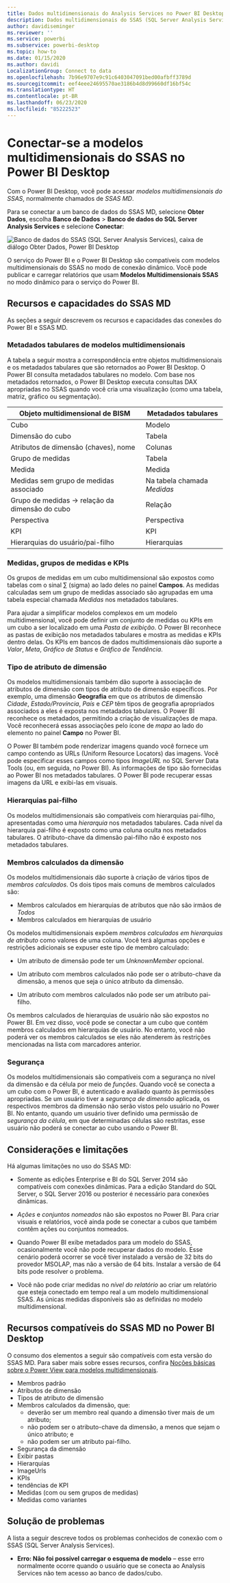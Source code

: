 ```yaml
---
title: Dados multidimensionais do Analysis Services no Power BI Desktop
description: Dados multidimensionais do SSAS (SQL Server Analysis Services) no Power BI Desktop
author: davidiseminger
ms.reviewer: ''
ms.service: powerbi
ms.subservice: powerbi-desktop
ms.topic: how-to
ms.date: 01/15/2020
ms.author: davidi
LocalizationGroup: Connect to data
ms.openlocfilehash: 7b96e9707e9c91c6403047091bed00afbff3789d
ms.sourcegitcommit: eef4eee24695570ae3186b4d8d99660df16bf54c
ms.translationtype: HT
ms.contentlocale: pt-BR
ms.lasthandoff: 06/23/2020
ms.locfileid: "85222523"
---
```

# <a name="connect-to-ssas-multidimensional-models-in-power-bi-desktop"></a>Conectar-se a modelos multidimensionais do SSAS no Power BI Desktop

Com o Power BI Desktop, você pode acessar *modelos multidimensionais do SSAS*, normalmente chamados de *SSAS MD*.

Para se conectar a um banco de dados do SSAS MD, selecione **Obter Dados**, escolha **Banco de Dados** > **Banco de dados do SQL Server Analysis Services** e selecione **Conectar**:

![Banco de dados do SSAS (SQL Server Analysis Services), caixa de diálogo Obter Dados, Power BI Desktop](media/desktop-ssas-multidimensional/ssas-multidimensional-2.png)

O serviço do Power BI e o Power BI Desktop são compatíveis com modelos multidimensionais do SSAS no modo de conexão dinâmico. Você pode publicar e carregar relatórios que usam **Modelos Multidimensionais SSAS** no modo dinâmico para o serviço do Power BI.

## <a name="capabilities-and-features-of-ssas-md"></a>Recursos e capacidades do SSAS MD

As seções a seguir descrevem os recursos e capacidades das conexões do Power BI e SSAS MD.

### <a name="tabular-metadata-of-multidimensional-models"></a>Metadados tabulares de modelos multidimensionais

A tabela a seguir mostra a correspondência entre objetos multidimensionais e os metadados tabulares que são retornados ao Power BI Desktop. O Power BI consulta metadados tabulares no modelo. Com base nos metadados retornados, o Power BI Desktop executa consultas DAX apropriadas no SSAS quando você cria uma visualização (como uma tabela, matriz, gráfico ou segmentação).

| Objeto multidimensional de BISM | Metadados tabulares |
| --- | --- |
| Cubo |Modelo |
| Dimensão do cubo |Tabela |
| Atributos de dimensão (chaves), nome |Colunas |
| Grupo de medidas |Tabela |
| Medida |Medida |
| Medidas sem grupo de medidas associado |Na tabela chamada *Medidas* |
| Grupo de medidas -> relação da dimensão do cubo |Relação |
| Perspectiva |Perspectiva |
| KPI |KPI |
| Hierarquias do usuário/pai-filho |Hierarquias |

### <a name="measures-measure-groups-and-kpis"></a>Medidas, grupos de medidas e KPIs

Os grupos de medidas em um cubo multidimensional são expostos como tabelas com o sinal ∑ (sigma) ao lado deles no painel **Campos**. As medidas calculadas sem um grupo de medidas associado são agrupadas em uma tabela especial chamada *Medidas* nos metadados tabulares.

Para ajudar a simplificar modelos complexos em um modelo multidimensional, você pode definir um conjunto de medidas ou KPIs em um cubo a ser localizado em uma *Pasta de exibição*. O Power BI reconhece as pastas de exibição nos metadados tabulares e mostra as medidas e KPIs dentro delas. Os KPIs em bancos de dados multidimensionais dão suporte a *Valor*, *Meta*, *Gráfico de Status* e *Gráfico de Tendência*.

### <a name="dimension-attribute-type"></a>Tipo de atributo de dimensão

Os modelos multidimensionais também dão suporte à associação de atributos de dimensão com tipos de atributo de dimensão específicos. Por exemplo, uma dimensão **Geografia** em que os atributos de dimensão *Cidade*, *Estado/Província*, *País* e *CEP* têm tipos de geografia apropriados associados a eles é exposta nos metadados tabulares. O Power BI reconhece os metadados, permitindo a criação de visualizações de mapa. Você reconhecerá essas associações pelo ícone de *mapa* ao lado do elemento no painel **Campo** no Power BI.

O Power BI também pode renderizar imagens quando você fornece um campo contendo as URLs (Uniform Resource Locators) das imagens. Você pode especificar esses campos como tipos *ImageURL* no SQL Server Data Tools (ou, em seguida, no Power BI). As informações de tipo são fornecidas ao Power BI nos metadados tabulares. O Power BI pode recuperar essas imagens da URL e exibi-las em visuais.

### <a name="parent-child-hierarchies"></a>Hierarquias pai-filho

Os modelos multidimensionais são compatíveis com hierarquias pai-filho, apresentadas como uma *hierarquia* nos metadados tabulares. Cada nível da hierarquia pai-filho é exposto como uma coluna oculta nos metadados tabulares. O atributo-chave da dimensão pai-filho não é exposto nos metadados tabulares.

### <a name="dimension-calculated-members"></a>Membros calculados da dimensão

Os modelos multidimensionais dão suporte à criação de vários tipos de *membros calculados*. Os dois tipos mais comuns de membros calculados são:

* Membros calculados em hierarquias de atributos que não são irmãos de *Todos*
* Membros calculados em hierarquias de usuário

Os modelos multidimensionais expõem *membros calculados em hierarquias de atributo* como valores de uma coluna. Você terá algumas opções e restrições adicionais se expuser este tipo de membro calculado:

* Um atributo de dimensão pode ter um *UnknownMember* opcional.

* Um atributo com membros calculados não pode ser o atributo-chave da dimensão, a menos que seja o único atributo da dimensão.

* Um atributo com membros calculados não pode ser um atributo pai-filho.

Os membros calculados de hierarquias de usuário não são expostos no Power BI. Em vez disso, você pode se conectar a um cubo que contém membros calculados em hierarquias de usuário. No entanto, você não poderá ver os membros calculados se eles não atenderem às restrições mencionadas na lista com marcadores anterior.

### <a name="security"></a>Segurança

Os modelos multidimensionais são compatíveis com a segurança no nível da dimensão e da célula por meio de *funções*. Quando você se conecta a um cubo com o Power BI, é autenticado e avaliado quanto às permissões apropriadas. Se um usuário tiver a *segurança de dimensão* aplicada, os respectivos membros da dimensão não serão vistos pelo usuário no Power BI. No entanto, quando um usuário tiver definido uma permissão de *segurança da célula*, em que determinadas células são restritas, esse usuário não poderá se conectar ao cubo usando o Power BI.

## <a name="considerations-and-limitations"></a>Considerações e limitações

Há algumas limitações no uso do SSAS MD:

* Somente as edições Enterprise e BI do SQL Server 2014 são compatíveis com conexões dinâmicas. Para a edição Standard do SQL Server, o SQL Server 2016 ou posterior é necessário para conexões dinâmicas.

* *Ações* e *conjuntos nomeados* não são expostos no Power BI. Para criar visuais e relatórios, você ainda pode se conectar a cubos que também contêm ações ou conjuntos nomeados.

* Quando Power BI exibe metadados para um modelo do SSAS, ocasionalmente você não pode recuperar dados do modelo. Esse cenário poderá ocorrer se você tiver instalado a versão de 32 bits do provedor MSOLAP, mas não a versão de 64 bits. Instalar a versão de 64 bits pode resolver o problema.

* Você não pode criar medidas no *nível do relatório* ao criar um relatório que esteja conectado em tempo real a um modelo multidimensional SSAS. As únicas medidas disponíveis são as definidas no modelo multidimensional.

## <a name="supported-features-of-ssas-md-in-power-bi-desktop"></a>Recursos compatíveis do SSAS MD no Power BI Desktop

O consumo dos elementos a seguir são compatíveis com esta versão do SSAS MD. Para saber mais sobre esses recursos, confira [Noções básicas sobre o Power View para modelos multidimensionais](/sql/analysis-services/multidimensional-models/understanding-power-view-for-multidimensional-models?view=sql-server-2014).

* Membros padrão
* Atributos de dimensão
* Tipos de atributo de dimensão
* Membros calculados da dimensão, que:
  * deverão ser um membro real quando a dimensão tiver mais de um atributo;
  * não podem ser o atributo-chave da dimensão, a menos que sejam o único atributo; e
  * não podem ser um atributo pai-filho.
* Segurança da dimensão
* Exibir pastas
* Hierarquias
* ImageUrls
* KPIs
* tendências de KPI
* Medidas (com ou sem grupos de medidas)
* Medidas como variantes

## <a name="troubleshooting"></a>Solução de problemas

A lista a seguir descreve todos os problemas conhecidos de conexão com o SSAS (SQL Server Analysis Services).

* **Erro: Não foi possível carregar o esquema de modelo** – esse erro normalmente ocorre quando o usuário que se conecta ao Analysis Services não tem acesso ao banco de dados/cubo.
